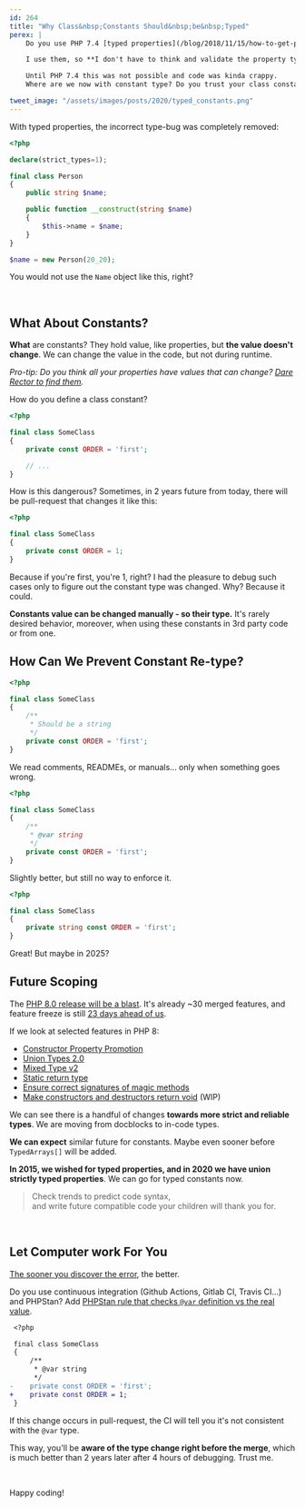 ```yaml
---
id: 264
title: "Why Class&nbsp;Constants Should&nbsp;be&nbsp;Typed"
perex: |
    Do you use PHP 7.4 [typed properties](/blog/2018/11/15/how-to-get-php-74-typed-properties-to-your-code-in-few-seconds/)? Do you know why?

    I use them, so **I don't have to think and validate the property type** every time. We just know its type or PHP would crash otherwise.

    Until PHP 7.4 this was not possible and code was kinda crappy.
    Where are we now with constant type? Do you trust your class constants type?

tweet_image: "/assets/images/posts/2020/typed_constants.png"
---
```


With typed properties, the incorrect type-bug was completely removed:

```php
<?php

declare(strict_types=1);

final class Person
{
    public string $name;

    public function __construct(string $name)
    {
        $this->name = $name;
    }
}
```

```php
$name = new Person(20_20);
```

You would not use the `Name` object like this, right?

<br>

## What About Constants?

**What** are constants? They hold value, like properties, but **the value doesn't change**. We can change the value in the code, but not during runtime.

*Pro-tip: Do you think all your properties have values that can change? [Dare Rector to find them](https://github.com/rectorphp/rector/blob/master/docs/rector_rules_overview.md#changereadonlypropertywithdefaultvaluetoconstantrector).*

How do you define a class constant?

```php
<?php

final class SomeClass
{
    private const ORDER = 'first';

    // ...
}
```

How is this dangerous? Sometimes, in 2 years future from today, there will be pull-request that changes it like this:

```php
<?php

final class SomeClass
{
    private const ORDER = 1;
}
```

Because if you're first, you're 1, right? I had the pleasure to debug such cases only to figure out the constant type was changed. Why? Because it could.

**Constants value can be changed manually - so their type.** It's rarely desired behavior, moreover, when using these constants in 3rd party code or from one.

## How Can We Prevent Constant Re-type?

```php
<?php

final class SomeClass
{
    /**
     * Should be a string
     */
    private const ORDER = 'first';
}
```

We read comments, READMEs, or manuals... only when something goes wrong.

```php
<?php

final class SomeClass
{
    /**
     * @var string
     */
    private const ORDER = 'first';
}
```

Slightly better, but still no way to enforce it.

```php
<?php

final class SomeClass
{
    private string const ORDER = 'first';
}
```

Great! But maybe in 2025?

## Future Scoping

The [PHP 8.0 release will be a blast](https://stitcher.io/blog/new-in-php-8). It's already ~30 merged features, and feature freeze is still [23 days ahead of us](https://thephp.website/en/issue/php8-release-schedule).

If we look at selected features in PHP 8:

- [Constructor Property Promotion](https://wiki.php.net/rfc/constructor_promotion)
- [Union Types 2.0](https://wiki.php.net/rfc/union_types_v2)
- [Mixed Type v2](https://wiki.php.net/rfc/mixed_type_v2)
- [Static return type](https://wiki.php.net/rfc/static_return_type)
- [Ensure correct signatures of magic methods](https://wiki.php.net/rfc/magic-methods-signature)
- [Make constructors and destructors return void](https://wiki.php.net/rfc/make_ctor_ret_void) (WIP)

We can see there is a handful of changes **towards more strict and reliable types**. We are moving from docblocks to in-code types.

**We can expect** similar future for constants. Maybe even sooner before `TypedArrays[]` will be added.

**In 2015, we wished for typed properties, and in 2020 we have union strictly typed properties**. We can go for typed constants now.


<blockquote class="blockquote text-center mt-5 mb-5">
Check trends to predict code syntax,<br>
and write future compatible code your children will thank you for.
</blockquote>

<br>

## Let Computer work For You

[The sooner you discover the error](/blog/2020/01/13/why-is-first-instant-feedback-crucial-to-developers/), the better.

Do you use continuous integration (Github Actions, Gitlab CI, Travis CI...) and PHPStan? Add [PHPStan rule that checks `@var` definition vs the real value](https://github.com/symplify/coding-standard#constant-type-must-match-its-value).

```diff
 <?php

 final class SomeClass
 {
     /**
      * @var string
      */
-    private const ORDER = 'first';
+    private const ORDER = 1;
 }
```

If this change occurs in pull-request, the CI will tell you it's not consistent with the `@var` type.

This way, you'll be **aware of the type change right before the merge**, which is much better than 2 years later after 4 hours of debugging. Trust me.

<br>

Happy coding!
